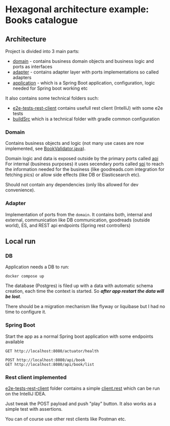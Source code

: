 # Hexagonal architecture example: Books catalogue

## Architecture

Project is divided into 3 main parts:
- [domain](domain) - contains business domain objects and business logic and ports as interfaces
- [adapter](adapter) - contains adapter layer with ports implementations so called adapters
- [application](application) - which is a Spring Boot application, configuration, logic needed for Spring boot working etc

It also contains some technical folders such: 
- [e2e-tests-rest-client](e2e-tests-rest-client) contains usefull rest client (IntelliJ) with some e2e tests
- [buildSrc](buildSrc) which is a technical folder with gradle common configuration


### Domain

Contains business objects and logic (not many use cases are now implemented, see [BookValidator.java](domain%2Fsrc%2Fmain%2Fjava%2Fcom%2Fgithub%2Flstolowski%2Fhexbooks%2Fdomain%2Fmodel%2Fbook%2Fvalidation%2FBookValidator.java)).

Domain logic and data is exposed outside by the primary ports called [api](domain%2Fsrc%2Fmain%2Fjava%2Fcom%2Fgithub%2Flstolowski%2Fhexbooks%2Fdomain%2Fport%2Fapi)
For internal (business purposes) it uses secendary ports called [spi](domain%2Fsrc%2Fmain%2Fjava%2Fcom%2Fgithub%2Flstolowski%2Fhexbooks%2Fdomain%2Fport%2Fspi) 
to reach the information needed for the business (like goodreads.com integration for fetching pics) or allow side effects (like DB or Elasticsearch etc).

Should not contain any dependencies (only libs allowed for dev convenience).

### Adapter

Implementation of ports from the `domain`. It contains both, internal and external, communication like DB communication, goodreads (outside world), ES, and REST api endpoints (Spring rest controllers)

## Local run

### DB 
Application needs a DB to run:
```
docker compose up
```
The database (Postgres) is filed up with a data with automatic schema creation, each time the context is started. So ***after app restart the data will be lost***.

There should be a migration mechanism like flyway or liquibase but I had no time to configure it. 

### Spring Boot
Start the app as a normal Spring boot application with some endpoints available

```
GET http://localhost:8080/actuator/health

POST http://localhost:8080/api/book
GET http://localhost:8080/api/book/list
```

### Rest client implemented

[e2e-tests-rest-client](e2e-tests-rest-client) folder contains a simple [client.rest](e2e-tests-rest-client%2Fclient.rest) which can be run on the IntelliJ IDEA.

Just tweak the POST payload and push "play" button. It also works as a simple test with assertions.

You can of course use other rest clients like Postman etc.
